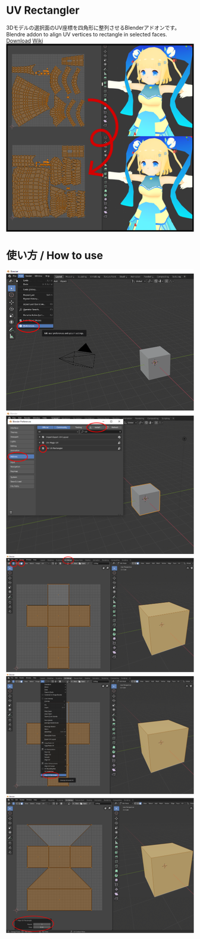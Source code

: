# UV Rectangler  
3Dモデルの選択面のUV座標を四角形に整列させるBlenderアドオンです。  
Blendre addon to align UV vertices to rectangle in selected faces.  
[Download](https://fujisunflower.booth.pm/items/1632106) [Wiki](https://github.com/FujiSunflower/uv_rectangler/wiki)
![](https://github.com/FujiSunflower/uv_rectangler/blob/master/thumbnail.png)  
# 使い方 / How to use  
![](https://github.com/FujiSunflower/uv_rectangler/blob/master/figure1_1.png)   
![](https://github.com/FujiSunflower/uv_rectangler/blob/master/figure1_2.png)  
![](https://github.com/FujiSunflower/uv_rectangler/blob/master/figure1_3.png)  
![](https://github.com/FujiSunflower/uv_rectangler/blob/master/figure1_4.png)  
![](https://github.com/FujiSunflower/uv_rectangler/blob/master/figure1_5.png)  
